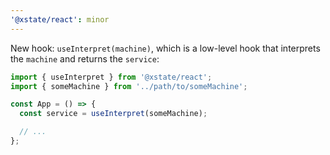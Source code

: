 ```yaml
---
'@xstate/react': minor
---
```


New hook: `useInterpret(machine)`, which is a low-level hook that interprets the `machine` and returns the `service`:

```js
import { useInterpret } from '@xstate/react';
import { someMachine } from '../path/to/someMachine';

const App = () => {
  const service = useInterpret(someMachine);

  // ...
};
```

